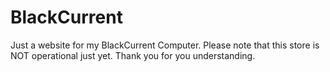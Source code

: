 # BlackCurrent
Just a website for my BlackCurrent Computer. Please note that this store is NOT operational just yet. Thank you for you understanding.
